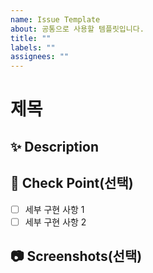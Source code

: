 ```yaml
---
name: Issue Template
about: 공통으로 사용할 템플릿입니다.
title: ""
labels: ""
assignees: ""
---
```


# 제목

## ✨ Description

<!-- 어떤 것을 구현할지 설명해주세요. -->

## 📝 Check Point(선택)

<!-- 세부 구현 사항을 리스트로 작성해주세요. -->

- [ ] 세부 구현 사항 1
- [ ] 세부 구현 사항 2

## 📷 Screenshots(선택)

<!--스크린샷으로 보여줄 수 있는 이미지가 있다면 첨부해주세요!-->

<!--마지막으로 이슈 생성 시 우측의 옵션들을 체크했는지 확인해주세요!-->
